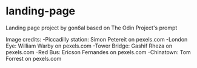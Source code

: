 # landing-page
Landing page project by gon6al based on The Odin Project's prompt

Image credits: 
-Piccadilly station: Simon Petereit on pexels.com
-London Eye: William Warby on pexels.com
-Tower Bridge: Gashif Rheza on pexels.com
-Red Bus: Ericson Fernandes on pexels.com
-Chinatown: Tom Forrest on pexels.com